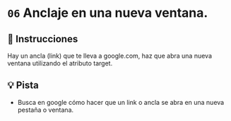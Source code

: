 # `06` Anclaje en una nueva ventana.

## 📝 Instrucciones

Hay un ancla (link) que te lleva a google.com, haz que abra una nueva ventana utilizando el atributo target.

## 💡 Pista

- Busca en google cómo hacer que un link o ancla se abra en una nueva pestaña o ventana.